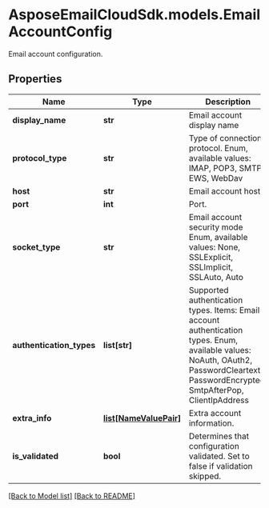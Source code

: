 # AsposeEmailCloudSdk.models.EmailAccountConfig

Email account configuration.             

## Properties
Name | Type | Description | Notes
------------ | ------------- | ------------- | -------------
**display_name** |**str** |Email account display name              |[optional] 
**protocol_type** |**str** |Type of connection protocol. Enum, available values: IMAP, POP3, SMTP, EWS, WebDav |
**host** |**str** |Email account host.              |[optional] 
**port** |**int** |Port.              |[optional] 
**socket_type** |**str** |Email account security mode Enum, available values: None, SSLExplicit, SSLImplicit, SSLAuto, Auto |
**authentication_types** |**list[str]** |Supported authentication types.              Items: Email account authentication types. Enum, available values: NoAuth, OAuth2, PasswordCleartext, PasswordEncrypted, SmtpAfterPop, ClientIpAddress |[optional] 
**extra_info** |[**list[NameValuePair]**](NameValuePair.md) |Extra account information.              |[optional] 
**is_validated** |**bool** |Determines that configuration validated. Set to false if validation skipped.              |




[[Back to Model list]](Models.md) [[Back to README]](README.md)

